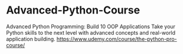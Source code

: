 # Advanced-Python-Course

Advanced Python Programming: Build 10 OOP Applications
Take your Python skills to the next level with advanced concepts and real-world application building.
https://www.udemy.com/course/the-python-pro-course/
